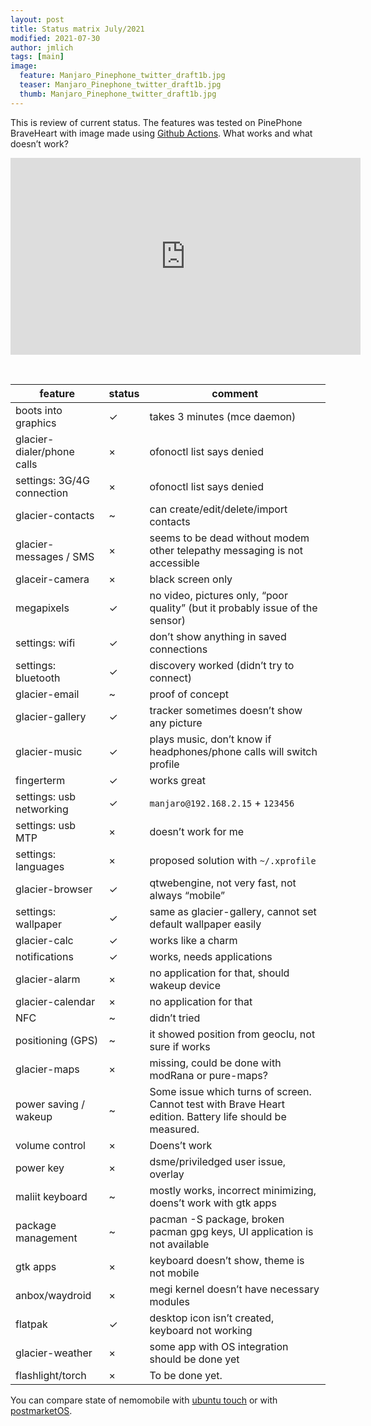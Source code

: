 ```yaml
---
layout: post
title: Status matrix July/2021
modified: 2021-07-30
author: jmlich
tags: [main]
image:
  feature: Manjaro_Pinephone_twitter_draft1b.jpg
  teaser: Manjaro_Pinephone_twitter_draft1b.jpg
  thumb: Manjaro_Pinephone_twitter_draft1b.jpg
---
```


This is review of current status. The features was tested on PinePhone BraveHeart with image made using [Github Actions](https://github.com/jmlich/nemo-images/releases). What works and what doesn’t work?

<iframe width="560" height="315" src="https://www.youtube.com/embed/IV1uIGQxENY" title="YouTube video player" frameborder="0" allow="accelerometer; autoplay; clipboard-write; encrypted-media; gyroscope; picture-in-picture" allowfullscreen></iframe>

&nbsp;

| feature  | status  | comment  |
|----------|---------|----------|
| boots into graphics	|	✓	|	takes 3 minutes (mce daemon)                                                |
| glacier-dialer/phone calls	|	×	|	ofonoctl list says denied                                           |
| settings: 3G/4G connection	|	×	|	ofonoctl list says denied                                           |
| glacier-contacts	|	~	|	can create/edit/delete/import contacts                                          |
| glacier-messages / SMS	|	×	|	seems to be dead without modem  other telepathy messaging is not accessible  |
| glaceir-camera	|	×	|	black screen only                                                               |
| megapixels	|	✓	|	no video, pictures only, “poor quality” (but it probably issue of the sensor)       |
| settings: wifi	|	✓	|	don’t show anything in saved connections                                        |
| settings: bluetooth	|	✓	|	discovery worked (didn’t try to connect)                                    |
| glacier-email	|	~	|	proof of concept                                                                    |
| glacier-gallery	|	✓	|	tracker sometimes doesn’t show any picture                                      |
| glacier-music	|	✓	|	plays music, don’t know if headphones/phone calls will switch profile               |
| fingerterm	|	✓	|	works great                                                                         |
| settings: usb networking	|	✓	|	`manjaro@192.168.2.15` + `123456`                                           |
| settings: usb MTP	|	×	|	doesn’t work for me                                                             |
| settings: languages	|	×	|	proposed solution with `~/.xprofile`                                          |
| glacier-browser	|	✓	|	qtwebengine, not very fast, not always “mobile”                                 |
| settings: wallpaper	|	✓	|	same as glacier-gallery, cannot set default wallpaper easily                |
| glacier-calc	|	✓	|	works like a charm                                                                  |
| notifications	|	✓	|	works, needs applications                                                           |
| glacier-alarm	|	×	|	no application for that, should wakeup device                                       |
| glacier-calendar	|	×	|	no application for that                                                         |
| NFC	|	~	|	didn’t tried                                                                                |
| positioning (GPS)	|	~	|	it showed position from geoclu, not sure if works                               |
| glacier-maps	|	×	|	missing, could be done with modRana or pure-maps?                                   |
| power saving / wakeup 	|	~	|	Some issue which turns of screen. Cannot test with Brave Heart edition. Battery life should be measured. |
| volume control	|	×	|	Doens’t work                                                                    |
| power key	|	×	|	dsme/priviledged user issue, overlay                                                    |
| maliit keyboard	|	~	|	mostly works, incorrect minimizing, doens’t work with gtk apps                  |
| package management	|	~	|	pacman -S package, broken pacman gpg keys, UI application is not available  |
| gtk apps	|	×	|	keyboard doesn’t show, theme is not mobile                                              |
| anbox/waydroid	|	×	|	megi kernel doesn’t have necessary modules                                      |
| flatpak	|	✓	|	desktop icon isn’t created, keyboard not working                                        |
| glacier-weather	|	×	|	some app with OS integration should be done yet |
| flashlight/torch	|	×	|	To be done yet. |

You can compare state of nemomobile with [ubuntu touch](https://devices.ubuntu-touch.io/device/pinephone/) or with [postmarketOS](https://wiki.postmarketos.org/wiki/PINE64_PinePhone_(pine64-pinephone)).

